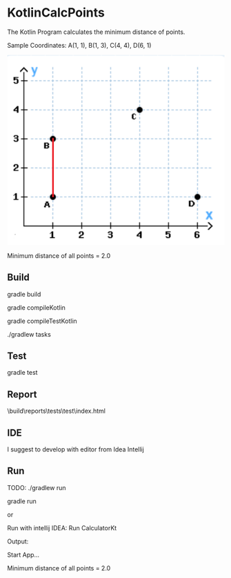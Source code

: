 # KotlinCalcPoints

The Kotlin Program calculates the minimum distance of points.

Sample Coordinates: A(1, 1), B(1, 3), C(4, 4), D(6, 1) 

![Coordinates](src/main/resources/Coordinates.png "Coordinates")

Minimum distance of all points = 2.0


## Build

gradle build

gradle compileKotlin

gradle compileTestKotlin

./gradlew tasks


## Test

gradle test


## Report

\build\reports\tests\test\index.html


## IDE

I suggest to develop with editor from Idea Intellij


## Run


TODO: ./gradlew run

gradle run

or

Run with intellij IDEA: Run CalculatorKt

Output:

Start App...

Minimum distance of all points = 2.0

